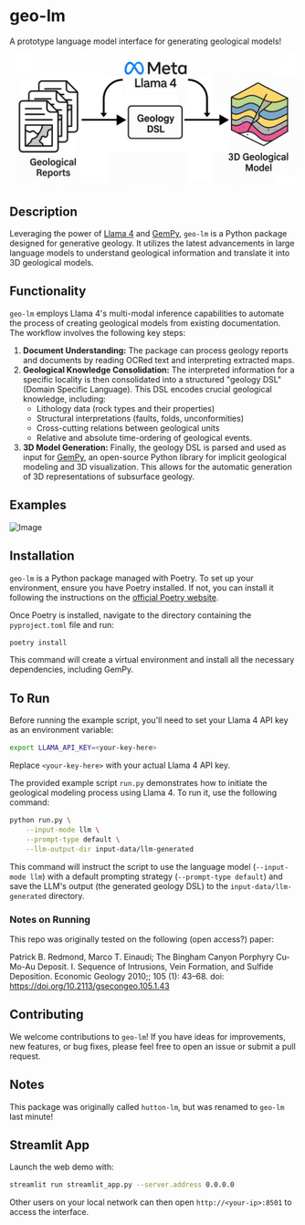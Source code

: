 # geo-lm

A prototype language model interface for generating geological models\!

![Logo|500](static/image4.png)

## Description

Leveraging the power of [Llama 4](https://ai.meta.com/blog/llama-4-multimodal-intelligence/) and [GemPy](https://www.gempy.org/), `geo-lm` is a Python package designed for generative geology. It utilizes the latest advancements in large language models to understand geological information and translate it into 3D geological models.

## Functionality

`geo-lm` employs Llama 4's multi-modal inference capabilities to automate the process of creating geological models from existing documentation. The workflow involves the following key steps:

1.  **Document Understanding:** The package can process geology reports and documents by reading OCRed text and interpreting extracted maps.
2.  **Geological Knowledge Consolidation:** The interpreted information for a specific locality is then consolidated into a structured "geology DSL" (Domain Specific Language). This DSL encodes crucial geological knowledge, including:
      * Lithology data (rock types and their properties)
      * Structural interpretations (faults, folds, unconformities)
      * Cross-cutting relations between geological units
      * Relative and absolute time-ordering of geological events.
3.  **3D Model Generation:** Finally, the geology DSL is parsed and used as input for [GemPy](https://www.gempy.org/), an open-source Python library for implicit geological modeling and 3D visualization. This allows for the automatic generation of 3D representations of subsurface geology.

## Examples

![Image](https://github.com/user-attachments/assets/1ad1886b-43a2-44f6-ab92-3c5c3de271aa)

## Installation

`geo-lm` is a Python package managed with Poetry. To set up your environment, ensure you have Poetry installed. If not, you can install it following the instructions on the [official Poetry website](https://python-poetry.org/).

Once Poetry is installed, navigate to the directory containing the `pyproject.toml` file and run:

```bash
poetry install
```

This command will create a virtual environment and install all the necessary dependencies, including GemPy.

## To Run

Before running the example script, you'll need to set your Llama 4 API key as an environment variable:

```bash
export LLAMA_API_KEY=<your-key-here>
```

Replace `<your-key-here>` with your actual Llama 4 API key.

The provided example script `run.py` demonstrates how to initiate the geological modeling process using Llama 4. To run it, use the following command:

```bash
python run.py \
    --input-mode llm \
    --prompt-type default \
    --llm-output-dir input-data/llm-generated
```

This command will instruct the script to use the language model (`--input-mode llm`) with a default prompting strategy (`--prompt-type default`) and save the LLM's output (the generated geology DSL) to the `input-data/llm-generated` directory.

### Notes on Running

This repo was originally tested on the following (open access?) paper:

Patrick B. Redmond, Marco T. Einaudi; The Bingham Canyon Porphyry Cu-Mo-Au Deposit. I. Sequence of Intrusions, Vein Formation, and Sulfide Deposition. Economic Geology 2010;; 105 (1): 43–68. doi: https://doi.org/10.2113/gsecongeo.105.1.43

## Contributing

We welcome contributions to `geo-lm`\! If you have ideas for improvements, new features, or bug fixes, please feel free to open an issue or submit a pull request.

## Notes

This package was originally called `hutton-lm`, but was renamed to `geo-lm` last minute!

## Streamlit App

Launch the web demo with:

```bash
streamlit run streamlit_app.py --server.address 0.0.0.0
```

Other users on your local network can then open `http://<your-ip>:8501` to access the interface.